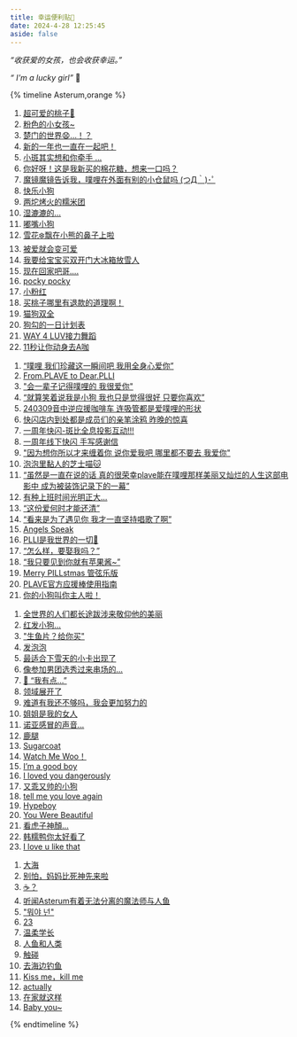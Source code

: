 ```yaml
---
title: 幸运便利贴🔖
date: 2024-4-28 12:25:45
aside: false
---
```




*“收获爱的女孩，也会收获幸运。”* 

*“ I'm a lucky girl”* 🌷



{% timeline Asterum,orange %}

<!-- timeline 134-1 -->

1. [超可爱的桃子🍑](https://weibo.com/2312153373/5026828315528852)
2. [粉色的小女孩~](https://weibo.com/3123601573/5027229333717563)
3. [楚门的世界😧…！？](https://weibo.com/5143372154/5006342045566448)
4. [新的一年也一直在一起吧！](https://weibo.com/6435548036/5000197461771904)
5. [小斑其实想和你牵手 ...](https://weibo.com/6167551372/4998174848587694)
6. [你好呀！这是我新买的棉花糖，想来一口吗？](https://weibo.com/5143372154/4997087397679782)
7. [魔镜魔镜告诉我，噗哩在外面有别的小仓鼠吗    (つД｀)･ﾟ](https://weibo.com/5143372154/4990760361396608)
8. [快乐小狗](https://weibo.com/7889250653/NzZeTh8Sq?pagetype=profilefeed)
9. [两坨烤火的糯米团 ](https://weibo.com/7765213256/NyXGNjJzl?pagetype=profilefeed)
10. [湿漉漉的…](https://weibo.com/u/7534219927?is_ori=1&is_text=1&is_pic=1&is_video=1&is_music=1&is_forward=1&end_time=1705075200) 
11. [嘟嘴小狗](https://weibo.com/1604294377/4980444242383854)
12. [雪花❄️飘在小熊的鼻子上啦](https://weibo.com/7700762041/4978191293222152)
13. [被爱就会变可爱](https://weibo.com/6856954043/4977416734508326)
14. [我要给宝宝买双开门大冰箱放雪人](https://weibo.com/7276855204/4974295011036437)
15. [现在回家吧哥....](https://weibo.com/6613460890/4970288039333942)
16. [pocky pocky](https://weibo.com/6311054190/4967009771064439)
17. [小粉红](https://weibo.com/7700762041/4956469667564863)
18. [买桃子哪里有退款的道理啊！](https://weibo.com/7562861850/4949545219786556)
19. [猫狗双全](https://weibo.com/7651777117/4956875890888851)
20. [狗勾的一日计划表](https://weibo.com/5394498171/4947456100663454)
20. [WAY 4 LUV接力舞蹈](https://www.bilibili.com/video/BV1eu4m1T7sS/?spm_id_from=333.999.0.0&vd_source=683accdf4a366c372d15625bf59c99d7) 
20. [11秒让你动身去A咖](https://www.bilibili.com/video/BV1ZW421N7wJ/?spm_id_from=333.999.0.0&vd_source=683accdf4a366c372d15625bf59c99d7)

<!-- endtimeline -->

<!-- timeline 08-24 -->

1. [“噗哩 我们珍藏这一瞬间吧 我用全身心爱你”](https://weibo.com/3251547692/5022773147601381)
2. [From.PLAVE to Dear.PLLI](https://weibo.com/6613460890/5022772508759105)
3. ["会一辈子记得噗哩的 我很爱你"](https://weibo.com/1952207525/5022775817273960)
4. [“就算笑着说我是小狗 我也只是觉得很好 只要你喜欢”](https://weibo.com/6591628792/5019926639935608)
5. [240309音中逆应援咖啡车 连吸管都是爱噗哩的形状](https://weibo.com/6613460890/5009942488028051) 
6. [快闪店内到处都是成员们的亲笔涂鸦 昨晚的惊喜](https://weibo.com/6856954043/5009229645352153)
7. [一周年快闪-斑比全息投影互动!!!](https://weibo.com/5143372154/5007162357582213)
8. [一周年线下快闪 手写感谢信](https://weibo.com/6591628792/5007128005707779) 
9. ["因为想你所以才来缠着你 说你爱我吧 哪里都不要去 我爱你"](https://weibo.com/6856954043/5004747331602974) 
10. [泡泡里黏人的芝士喵🐱](https://weibo.com/6856954043/5005109078264987)
11. [“虽然是一直在说的话 真的很荣幸plave能在噗哩那样美丽又灿烂的人生这部电影中 成为被装饰记录下的一幕”](https://weibo.com/1952207525/5003632360030260)
12. [有种上班时间光明正大...](https://weibo.com/7877641619/5003228237793327)
13. [“这份爱何时才能还清”](https://weibo.com/7877641619/5002521998004475)
14. [“看来是为了遇见你 我才一直坚持唱歌了啊”](https://weibo.com/7834063349/4994977384105056)
15. [Angels Speak](https://www.bilibili.com/video/BV1k34y1F7X6/?spm_id_from=333.999.0.0&vd_source=683accdf4a366c372d15625bf59c99d7)
16. [PLLI是我世界的一切💜](https://www.bilibili.com/video/BV1vN411T7Lx/?spm_id_from=333.999.0.0&vd_source=683accdf4a366c372d15625bf59c99d7)
17. [“怎么样，要娶我吗？”](https://weibo.com/6856954043/4969765514773076)
18. [“我只要见到你就有苹果酱~”](https://www.bilibili.com/video/BV1Vm411o7Ls/?spm_id_from=333.1007.top_right_bar_window_custom_collection.content.click&vd_source=683accdf4a366c372d15625bf59c99d7) 
18. [Merry PILLstmas 管弦乐版](https://www.bilibili.com/video/BV1QT4212774/?spm_id_from=333.999.0.0&vd_source=683accdf4a366c372d15625bf59c99d7)
18. [PLAVE官方应援棒使用指南](https://www.bilibili.com/video/BV1Wx4y1a7of/?spm_id_from=333.999.0.0&vd_source=683accdf4a366c372d15625bf59c99d7)
18. [你的小狗叫你主人啦！](https://www.bilibili.com/video/BV1Uj411e7JZ/?spm_id_from=333.999.0.0&vd_source=683accdf4a366c372d15625bf59c99d7)

<!-- endtimeline -->

<!-- timeline 06-19 -->

1. [全世界的人们都长途跋涉来敬仰他的美丽](https://weibo.com/6856954043/4989384835465312)
2. [红发小狗...](https://weibo.com/7530407339/4922421842281931) 
3. ["生鱼片？给你买"](https://weibo.com/1952207525/NBv3u7G4A?pagetype=profilefeed)
4. [发泡泡](https://weibo.com/7280236891/4981867214804396)
5. [最适合下雪天的小卡出现了](https://weibo.com/6579835766/4980756176963609)
6. [像参加男团选秀过来串场的...](https://weibo.com/7628883007/4976258272724955)
7. [💜 “我有点...”](https://weibo.com/6856954043/4972796154743433)
8. [领域展开了](https://weibo.com/6856954043/4971344605481953)
9. [难道有我还不够吗，我会更加努力的 ](https://www.bilibili.com/video/BV1mw411m7bn/?spm_id_from=333.999.0.0&vd_source=683accdf4a366c372d15625bf59c99d7)
10. [姐姐是我的女人](https://weibo.com/1952207525/4939170683815696)
11. [诺亚感冒的声音...](https://weibo.com/6856954043/4939131303231765)
12. [鹿腿](https://weibo.com/5738157151/4937127190071244)
12. [Sugarcoat ](https://www.bilibili.com/video/BV1et421A7Zn/?spm_id_from=333.999.0.0&vd_source=683accdf4a366c372d15625bf59c99d7)
12. [Watch Me Woo！](https://www.bilibili.com/video/BV1JD421H7d2/?spm_id_from=333.999.0.0&vd_source=683accdf4a366c372d15625bf59c99d7)
12. [I’m a good boy](https://www.bilibili.com/video/BV1wx4y1D7fb/?spm_id_from=333.999.0.0&vd_source=683accdf4a366c372d15625bf59c99d7) 
12. [I loved you dangerously](https://www.bilibili.com/video/BV13t421a7ZY/?spm_id_from=333.999.0.0&vd_source=683accdf4a366c372d15625bf59c99d7)
12. [又乖又帅的小狗](https://www.bilibili.com/video/BV1ku4m1N7va/?spm_id_from=333.999.0.0&vd_source=683accdf4a366c372d15625bf59c99d7)
12. [tell me you love again](https://www.bilibili.com/video/BV1Bi4y1H7ix/?spm_id_from=333.999.0.0&vd_source=683accdf4a366c372d15625bf59c99d7)
12. [Hypeboy](https://www.bilibili.com/video/BV1BK4y1q7k4/?spm_id_from=333.999.0.0&vd_source=683accdf4a366c372d15625bf59c99d7)
12. [You Were Beautiful](https://www.bilibili.com/video/BV1hM411Q7vJ/?spm_id_from=333.999.0.0&vd_source=683accdf4a366c372d15625bf59c99d7)
12. [看虎子神顏…](https://www.bilibili.com/video/BV1wm4y1T7Sq/?spm_id_from=333.999.0.0&vd_source=683accdf4a366c372d15625bf59c99d7)
12. [韩糯鸭你太好看了](https://www.bilibili.com/video/BV1Au4y1v7m9/?spm_id_from=333.999.0.0&vd_source=683accdf4a366c372d15625bf59c99d7)
12. [I love u like that](https://www.bilibili.com/video/BV17u411N7WH/?spm_id_from=333.999.0.0&vd_source=683accdf4a366c372d15625bf59c99d7)

<!-- endtimeline -->

<!-- timeline 03-12 -->

1. [大海](https://weibo.com/5561524961/4974266869089230)
2. [别怕，妈妈比死神先来啦](https://weibo.com/2144813874/4973826125333469)
3. [☕？](https://weibo.com/6311054190/4972819713622789)
4. [听闻Asterum有着无法分离的魔法师与人鱼](https://weibo.com/6310409523/4968086392016721)
5. ["뭐야 넌"](https://weibo.com/7841745783/4955010028011612)
6. [23](https://weibo.com/7804468022/4960511055626934)
7. [温柔学长](https://weibo.com/6311054190/4960135706313329)
8. [人鱼和人类](https://weibo.com/5576123877/4959793522411048)
9. [触碰](https://weibo.com/6311054190/4957225702392556)
10. [去海边钓鱼](https://weibo.com/7177000263/4937340646592405)
11. [Kiss me，kill me](https://weibo.com/7824813465/4937114179863567)
12. [actually](https://weibo.com/6311054190/4936587450520760)
12. [在家就这样](https://www.bilibili.com/video/BV1Qm421W7a8/?spm_id_from=333.999.0.0&vd_source=683accdf4a366c372d15625bf59c99d7)
12. [Baby you~](https://www.bilibili.com/video/BV13j411q7Ln/?spm_id_from=333.999.0.0&vd_source=683accdf4a366c372d15625bf59c99d7)

<!-- endtimeline -->

{% endtimeline %}